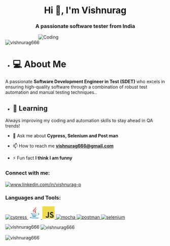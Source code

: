 <h1 align="center">Hi 👋, I'm Vishnurag</h1>
<h3 align="center">A passionate software tester from India</h3>
<img align="right" alt="Coding" width="400" src="https://www.marklanceinfotech.com/wp-content/uploads/2023/11/Software-testing.gif">

<p align="left"> <img src="https://komarev.com/ghpvc/?username=vishnurag666&label=Profile%20views&color=0e75b6&style=flat" alt="vishnurag666" /> </p>

- # 💻 About Me  
A passionate **Software Development Engineer in Test (SDET)** who excels in ensuring high-quality software through a combination of robust test automation and manual testing techniques..

- ## 🌱 Learning  
Always improving my coding and automation skills to stay ahead in QA trends!  

- 💬 Ask me about **Cypress, Selenium and Post man**

- 📫 How to reach me **vishnurag666@gmail.com**

- ⚡ Fun fact **I think I am funny**

<h3 align="left">Connect with me:</h3>
<p align="left">
<a href="https://linkedin.com/in/www.linkedin.com/in/vishnurag-p" target="blank"><img align="center" src="https://raw.githubusercontent.com/rahuldkjain/github-profile-readme-generator/master/src/images/icons/Social/linked-in-alt.svg" alt="www.linkedin.com/in/vishnurag-p" height="30" width="40" /></a>
</p>

<h3 align="left">Languages and Tools:</h3>
<p align="left"> <a href="https://www.cypress.io" target="_blank" rel="noreferrer"> <img src="https://raw.githubusercontent.com/simple-icons/simple-icons/6e46ec1fc23b60c8fd0d2f2ff46db82e16dbd75f/icons/cypress.svg" alt="cypress" width="40" height="40"/> </a> <a href="https://www.java.com" target="_blank" rel="noreferrer"> <img src="https://raw.githubusercontent.com/devicons/devicon/master/icons/java/java-original.svg" alt="java" width="40" height="40"/> </a> <a href="https://developer.mozilla.org/en-US/docs/Web/JavaScript" target="_blank" rel="noreferrer"> <img src="https://raw.githubusercontent.com/devicons/devicon/master/icons/javascript/javascript-original.svg" alt="javascript" width="40" height="40"/> </a> <a href="https://mochajs.org" target="_blank" rel="noreferrer"> <img src="https://www.vectorlogo.zone/logos/mochajs/mochajs-icon.svg" alt="mocha" width="40" height="40"/> </a> <a href="https://postman.com" target="_blank" rel="noreferrer"> <img src="https://www.vectorlogo.zone/logos/getpostman/getpostman-icon.svg" alt="postman" width="40" height="40"/> </a> <a href="https://www.selenium.dev" target="_blank" rel="noreferrer"> <img src="https://raw.githubusercontent.com/detain/svg-logos/780f25886640cef088af994181646db2f6b1a3f8/svg/selenium-logo.svg" alt="selenium" width="40" height="40"/> </a> </p>

<p><img align="left" src="https://github-readme-stats.vercel.app/api/top-langs?username=vishnurag666&show_icons=true&locale=en&layout=compact" alt="vishnurag666" /></p>

<p>&nbsp;<img align="center" src="https://github-readme-stats.vercel.app/api?username=vishnurag666&show_icons=true&locale=en" alt="vishnurag666" /></p>

<p><img align="center" src="https://github-readme-streak-stats.herokuapp.com/?user=vishnurag666&" alt="vishnurag666" /></p>
